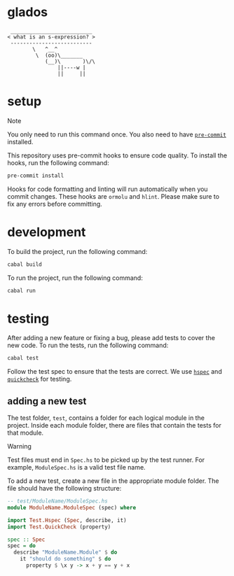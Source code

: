 # glados

```
 __________________________
< what is an s-expression? >
 --------------------------
        \   ^__^
         \  (oo)\_______
            (__)\       )\/\
                ||----w |
                ||     ||
```

# setup

> [!NOTE]
> You only need to run this command once. You also need to have
> [`pre-commit`](https://pre-commit.com/#installation) installed.

This repository uses pre-commit hooks to ensure code quality. To install the
hooks, run the following command:

```bash
pre-commit install
```

Hooks for code formatting and linting will run automatically when you commit
changes. These hooks are `ormolu` and `hlint`. Please make sure to fix any
errors before committing.

# development

To build the project, run the following command:

```bash
cabal build
```

To run the project, run the following command:

```bash
cabal run
```

# testing

After adding a new feature or fixing a bug, please add tests to cover the new
code. To run the tests, run the following command:

```bash
cabal test
```

Follow the test spec to ensure that the tests are correct. We use
[`hspec`](https://hspec.github.io/) and
[`quickcheck`](https://hackage.haskell.org/package/QuickCheck) for testing.

## adding a new test

The test folder, `test`, contains a folder for each logical module in the
project. Inside each module folder, there are files that contain the tests for
that module.

> [!WARNING]
> Test files must end in `Spec.hs` to be picked up by the test runner. For
> example, `ModuleSpec.hs` is a valid test file name.

To add a new test, create a new file in the appropriate module folder. The file
should have the following structure:

```haskell
-- test/ModuleName/ModuleSpec.hs
module ModuleName.ModuleSpec (spec) where

import Test.Hspec (Spec, describe, it)
import Test.QuickCheck (property)

spec :: Spec
spec = do
  describe "ModuleName.Module" $ do
    it "should do something" $ do
      property $ \x y -> x + y == y + x
```
